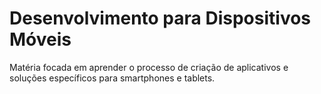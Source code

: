# Desenvolvimento para Dispositivos Móveis
Matéria focada em aprender o processo de criação de aplicativos e soluções específicos para smartphones e tablets.
